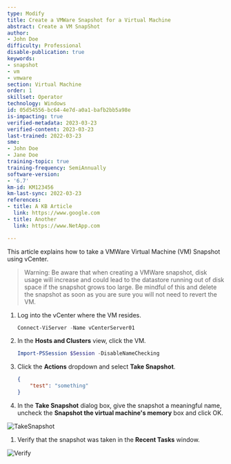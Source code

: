 ```yaml
---
type: Modify
title: Create a VMWare Snapshot for a Virtual Machine
abstract: Create a VM SnapShot
author: 
- John Doe
difficulty: Professional
disable-publication: true
keywords:
- snapshot
- vm
- vmware
section: Virtual Machine
order: 1
skillset: Operator
technology: Windows
id: 05d54556-bc64-4e7d-a0a1-bafb2bb5a98e
is-impacting: true
verified-metadata: 2023-03-23
verified-content: 2023-03-23
last-trained: 2022-03-23
sme:
- John Doe
- Jane Doe
training-topic: true
training-frequency: SemiAnnually
software-version:
- '6.7'
km-id: KM123456
km-last-sync: 2022-03-23
references:
- title: A KB Article
  link: https://www.google.com
- title: Another
  link: https://www.NetApp.com

---
```


This article explains how to take a VMWare Virtual Machine (VM) Snapshot using vCenter.

> Warning: Be aware that when creating a VMWare snapshot, disk usage will increase and could lead to the datastore running out of disk space if the snapshot grows too large. Be mindful of this and delete the snapshot as soon as you are sure you will not need to revert the VM.

1. Log into the vCenter where the VM resides.
    ```PowerShell
    Connect-ViServer -Name vCenterServer01
    ```

1. In the **Hosts and Clusters** view, click the VM.
    ```PowerShell
    Import-PSSession $Session -DisableNameChecking
    ```
1. Click the **Actions** dropdown and select **Take Snapshot**.
    ```json
    {
        "test": "something"
    }
    ```

1. In the **Take Snapshot** dialog box, give the snapshot a meaningful name, uncheck the **Snapshot the virtual machine's memory** box and click OK.

  ![TakeSnapshot](../Windows/media/VMSnapshot3.png)

1. Verify that the snapshot was taken in the **Recent Tasks** window.

  ![Verify](../Windows/media/VMSnapshot4.png)